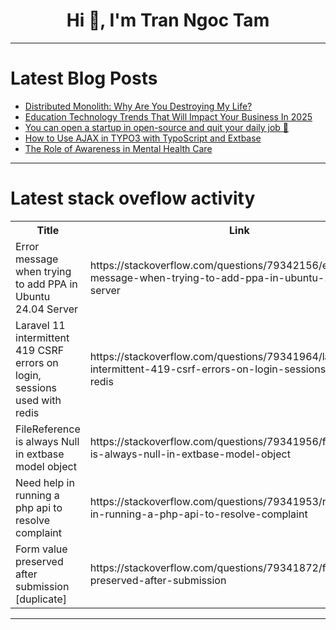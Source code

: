 <h1 align="center">Hi 👋, I'm Tran Ngoc Tam</h1>

---

# Latest Blog Posts 
<!-- BLOG-POST-LIST:START -->
- [Distributed Monolith: Why Are You Destroying My Life?](https://dev.to/dminatto/distributed-monolith-why-are-you-destroying-my-life-5hj5)
- [Education Technology Trends That Will Impact Your Business In 2025](https://dev.to/techdogs_inc/education-technology-trends-that-will-impact-your-business-in-2025-598k)
- [You can open a startup in open-source and quit your daily job 🤑](https://dev.to/nevodavid/you-can-open-a-startup-in-open-source-and-quit-your-daily-job-3ld5)
- [How to Use AJAX in TYPO3 with TypoScript and Extbase](https://dev.to/sanjaychauhan/how-to-use-ajax-in-typo3-with-typoscript-and-extbase-2kmc)
- [The Role of Awareness in Mental Health Care](https://dev.to/prettysoul2025/the-role-of-awareness-in-mental-health-care-k63)
<!-- BLOG-POST-LIST:END -->

---

# Latest stack oveflow activity
<table>
  <tr><th>Title</th><th>Link</th></tr>
  <!-- STACKOVERFLOW:START --><tr><td>Error message when trying to add PPA in Ubuntu 24.04 Server</td><td>https://stackoverflow.com/questions/79342156/error-message-when-trying-to-add-ppa-in-ubuntu-24-04-server</td></tr><tr><td>Laravel 11 intermittent 419 CSRF errors on login, sessions used with redis</td><td>https://stackoverflow.com/questions/79341964/laravel-11-intermittent-419-csrf-errors-on-login-sessions-used-with-redis</td></tr><tr><td>FileReference is always Null in extbase model object</td><td>https://stackoverflow.com/questions/79341956/filereference-is-always-null-in-extbase-model-object</td></tr><tr><td>Need help in running a php api to resolve complaint</td><td>https://stackoverflow.com/questions/79341953/need-help-in-running-a-php-api-to-resolve-complaint</td></tr><tr><td>Form value preserved after submission [duplicate]</td><td>https://stackoverflow.com/questions/79341872/form-value-preserved-after-submission</td></tr><!-- STACKOVERFLOW:END -->
</table>

---


